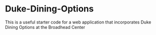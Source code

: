 # Duke-Dining-Options
This is a useful starter code for a web application that incorporates Duke Dining Options at the Broadhead Center
